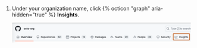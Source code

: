 1. Under your organization name, click {% octicon "graph" aria-hidden="true" %} **Insights**.

   ![Screenshot of the horizontal navigation bar for an organization. A tab, labeled with a graph icon and "Insights," is outlined in dark orange.](/assets/images/help/organizations/org-nav-insights-tab.png)
